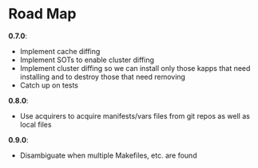 # Road Map 
**0.7.0**:
* Implement cache diffing
* Implement SOTs to enable cluster diffing
* Implement cluster diffing so we can install only those kapps that need 
  installing and to destroy those that need removing
* Catch up on tests

**0.8.0**:
* Use acquirers to acquire manifests/vars files from git repos as well as local files 

**0.9.0**:
* Disambiguate when multiple Makefiles, etc. are found
